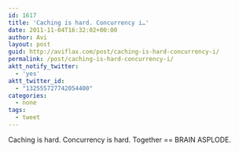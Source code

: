 ```yaml
---
id: 1617
title: 'Caching is hard. Concurrency i…'
date: 2011-11-04T16:32:02+00:00
author: Avi
layout: post
guid: http://aviflax.com/post/caching-is-hard-concurrency-i/
permalink: /post/caching-is-hard-concurrency-i/
aktt_notify_twitter:
  - 'yes'
aktt_twitter_id:
  - "132555727742054400"
categories:
  - none
tags:
  - tweet
---
```

Caching is hard. Concurrency is hard. Together == BRAIN ASPLODE.